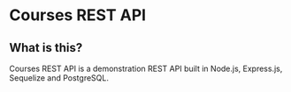 # Courses REST API

## What is this?

Courses REST API is a demonstration REST API built in Node.js, Express.js, Sequelize and PostgreSQL. 
